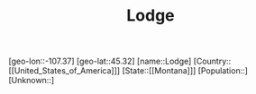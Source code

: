 ﻿---
title: "Lodge"
location: [45.32,-107.37]
type: City
tags:
- geo/City


SpocWebEntityId: 32068
isDeleted: false
confidential: public

---
[geo-lon::-107.37]
[geo-lat::45.32]
[name::Lodge]
[Country::[[United_States_of_America]]]
[State::[[Montana]]]
[Population::]
[Unknown::]


